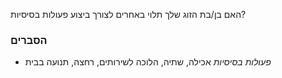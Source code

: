 האם בן/בת הזוג שלך תלוי באחרים לצורך ביצוע פעולות בסיסיות?

### הסברים
* *פעולות בסיסיות* אכילה, שתיה, הלוכה לשירותים, רחצה, תנועה בבית
